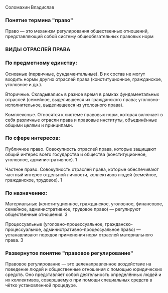 Соломахин Владислав
### Понятие термина "право"

Право — это механизм регулирования общественных отношений, представляющий собой систему общеобязательных правовых норм

### ВИДЫ ОТРАСЛЕЙ ПРАВА

### По предметному единству: 

Основные (первичные, фундаментальные). В их состав не могут входить нормы других отраслей права (конституционное, гражданское, уголовное и др.). 

Вторичные. Складывались в разное время в рамках фундаментальных отраслей (семейное, выделившееся из гражданского права; уголовно-исполнительное, выделившееся из уголовного права). 

Комплексные.  Относятся к системе правовых норм, которая включает в себя различные отрасли права и правовые институты, объединённые общими целями и принципами. 

### По сфере интересов: 

Публичное право. Совокупность отраслей права, которые защищают общий интерес всего государства и общества (конституционное, уголовное, административное). 1

Частное право. Совокупность отраслей права, которые обеспечивают частный интерес отдельной личности, коллективов людей (семейное, гражданское, трудовое). 1

### По назначению: 

Материальные (конституционное, гражданское, уголовное, финансовое, семейное, административное, трудовое право) — регулируют общественные отношения. 3

Процессуальные (уголовно-процессуальное, гражданско-процессуальное, административно-процессуальное право) — устанавливают порядок применения норм отраслей материального права. 3


### Развернутое понятие "правовое регулирование"

Правовое регулирование — это целенаправленное воздействие на поведение людей и общественные отношения с помощью юридических средств. Оно представляет собой деятельность определённых людей и их коллективов, совершаемую при помощи специальных средств в чётко установленной процедуре.


